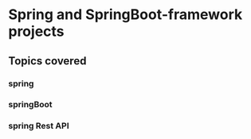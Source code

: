 # Spring and SpringBoot-framework  projects

## Topics covered
### spring
### springBoot
### spring Rest API



